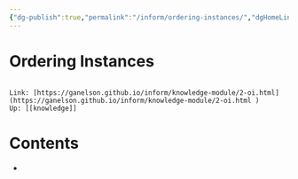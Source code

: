 ```yaml
---
{"dg-publish":true,"permalink":"/inform/ordering-instances/","dgHomeLink":true,"dgPassFrontmatter":false}
---
```


# Ordering Instances
```ad-info

Link: [https://ganelson.github.io/inform/knowledge-module/2-oi.html](https://ganelson.github.io/inform/knowledge-module/2-oi.html )
Up: [[knowledge]]
```

# Contents
- 